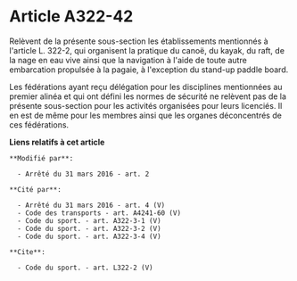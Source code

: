 # Article A322-42

Relèvent de la présente sous-section les établissements mentionnés à l'article L. 322-2, qui organisent la pratique du canoë,
du kayak, du raft, de la nage en eau vive ainsi que la navigation à l'aide de toute autre embarcation propulsée à la pagaie,
à l'exception du stand-up paddle board. 

Les fédérations ayant reçu délégation pour les disciplines mentionnées au premier alinéa et qui ont défini les normes de
sécurité ne relèvent pas de la présente sous-section pour les activités organisées pour leurs licenciés. Il en est de même
pour les membres ainsi que les organes déconcentrés de ces fédérations.

**Liens relatifs à cet article**

	**Modifié par**:

	  - Arrêté du 31 mars 2016 - art. 2

	**Cité par**:

	  - Arrêté du 31 mars 2016 - art. 4 (V)
	  - Code des transports - art. A4241-60 (V)
	  - Code du sport. - art. A322-3-1 (V)
	  - Code du sport. - art. A322-3-2 (V)
	  - Code du sport. - art. A322-3-4 (V)

	**Cite**:

	  - Code du sport. - art. L322-2 (V)
